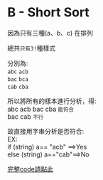 # B - Short Sort


因為只有三種(a、b、c) 在排列

總共`只有3!`種樣式 

分別為:<br>
`abc` `acb` <br>
`bac` `bca`<br>
`cab` `cba`<br>


所以將所有的樣本進行分析，得:<br>
abc acb bac cba `能符合`<br>
bac cab `不行`<br>

故直接用字串分析是否符合:<br>
EX:<br>
if (string) a== "acb" ==>Yes<br>
else (string) a=="cab"==>No<br>


[完整code請點此](https://github.com/archue001/CPEB1005/blob/main/B%20-%20Short%20Sort.cpp)
